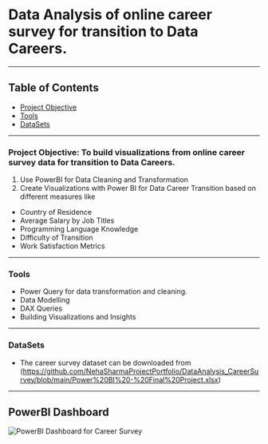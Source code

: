 # Data Analysis of online career survey for transition to Data Careers.
---
## Table of Contents
- [Project Objective](#project-objective)
- [Tools](#tools)
- [DataSets](#datasets)
---
### Project Objective: To build visualizations from online career survey data for transition to Data Careers.
1. Use PowerBI for Data Cleaning and Transformation
2. Create Visualizations with Power BI for Data Career Transition based on different measures like
  * Country of Residence
  * Average Salary by Job Titles
  * Programming Language Knowledge
  * Difficulty of Transition
  * Work Satisfaction Metrics 
---
### Tools
- Power Query for data transformation and cleaning.
- Data Modelling
- DAX Queries
- Building Visualizations and Insights
---
### DataSets 
- The career survey dataset can be downloaded from (https://github.com/NehaSharmaProjectPortfolio/DataAnalysis_CareerSurvey/blob/main/Power%20BI%20-%20Final%20Project.xlsx)
---
## PowerBI Dashboard
![PowerBI Dashboard for Career Survey](https://github.com/NehaSharmaProjectPortfolio/DataAnalysis_CareerSurvey/blob/main/DataCareerSurvey.png)
